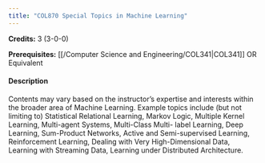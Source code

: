 ```yaml
---
title: "COL870 Special Topics in Machine Learning"
---
```

**Credits:** 3 (3-0-0)

**Prerequisites:** [[/Computer Science and Engineering/COL341|COL341]] OR Equivalent

#### Description
Contents may vary based on the instructor’s expertise and interests within the broader area of Machine Learning. Example topics include (but not limiting to) Statistical Relational Learning, Markov Logic, Multiple Kernel Learning, Multi-agent Systems, Multi-Class Multi- label Learning, Deep Learning, Sum-Product Networks, Active and Semi-supervised Learning, Reinforcement Learning, Dealing with Very High-Dimensional Data, Learning with Streaming Data, Learning under Distributed Architecture.